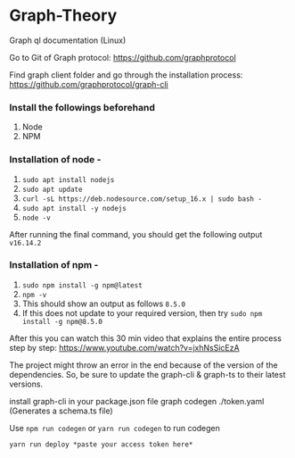 # Graph-Theory
Graph ql documentation (Linux)

Go to Git of Graph protocol: https://github.com/graphprotocol 

Find graph client folder and go through the installation process: https://github.com/graphprotocol/graph-cli

### Install the followings beforehand
1. Node
2. NPM

### Installation of node - 
1. `sudo apt install nodejs`
2. `sudo apt update`
3. `curl -sL https://deb.nodesource.com/setup_16.x | sudo bash -`
4. `sudo apt install -y nodejs`
5. `node -v`

After running the final command, you should get the following output `v16.14.2`

### Installation of npm -

1. `sudo npm install -g npm@latest`
2.  `npm -v` 
3.  This should show an output as follows `8.5.0`
4.  If this does not update to your required version, then try `sudo npm install -g npm@8.5.0`

After this you can watch this 30 min video that explains the entire process step by step: https://www.youtube.com/watch?v=jxhNsSicEzA

The project might throw an error in the end because of the version of the dependencies. So, be sure to update the graph-cli & graph-ts to their latest versions.

install graph-cli in your package.json file 
graph codegen ./token.yaml  (Generates a schema.ts file)

Use `npm run codegen` or `yarn run codegen` to run codegen

`yarn run deploy *paste your access token here*`



